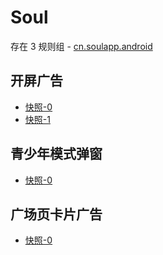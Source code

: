 # Soul

存在 3 规则组 - [cn.soulapp.android](/src/apps/cn.soulapp.android.ts)

## 开屏广告

- [快照-0](https://i.gkd.li/import/import/12833280)
- [快照-1](https://i.gkd.li/import/import/12850094)

## 青少年模式弹窗

- [快照-0](https://i.gkd.li/import/import/12834093)

## 广场页卡片广告

- [快照-0](https://i.gkd.li/import/import/12838000)
